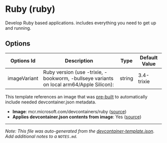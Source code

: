 
# Ruby (ruby)

Develop Ruby based applications. includes everything you need to get up and running.

## Options

| Options Id | Description | Type | Default Value |
|-----|-----|-----|-----|
| imageVariant | Ruby version (use -trixie, -bookworm, -bullseye variants on local arm64/Apple Silicon): | string | 3.4-trixie |

This template references an image that was [pre-built](https://containers.dev/implementors/reference/#prebuilding) to automatically include needed devcontainer.json metadata.

* **Image**: mcr.microsoft.com/devcontainers/ruby ([source](https://github.com/devcontainers/images/tree/main/src/ruby))
* **Applies devcontainer.json contents from image**: Yes ([source](https://github.com/devcontainers/images/blob/main/src/ruby/.devcontainer/devcontainer.json))


---

_Note: This file was auto-generated from the [devcontainer-template.json](https://github.com/devcontainers/templates/blob/main/src/ruby/devcontainer-template.json).  Add additional notes to a `NOTES.md`._
